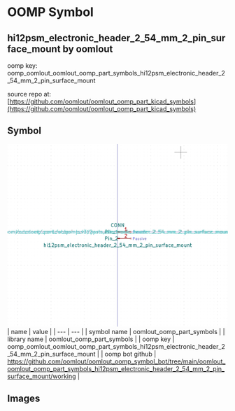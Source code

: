 # OOMP Symbol  
## hi12psm_electronic_header_2_54_mm_2_pin_surface_mount  by oomlout  
  
oomp key: oomp_oomlout_oomlout_oomp_part_symbols_hi12psm_electronic_header_2_54_mm_2_pin_surface_mount  
  
source repo at: [https://github.com/oomlout/oomlout_oomp_part_kicad_symbols](https://github.com/oomlout/oomlout_oomp_part_kicad_symbols)  
## Symbol  
  
[![working.png](working_600.png)](working.png)  
| name | value | 
| --- | --- | 
| symbol name | oomlout_oomp_part_symbols | 
| library name | oomlout_oomp_part_symbols | 
| oomp key | oomp_oomlout_oomlout_oomp_part_symbols_hi12psm_electronic_header_2_54_mm_2_pin_surface_mount | 
| oomp bot github | https://github.com/oomlout/oomlout_oomp_symbol_bot/tree/main/oomlout_oomlout_oomp_part_symbols_hi12psm_electronic_header_2_54_mm_2_pin_surface_mount/working | 
## Images  

